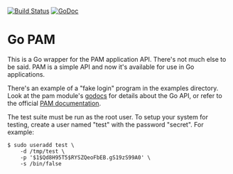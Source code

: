 [![Build Status](https://travis-ci.org/msteinert/pam.svg?branch=master)](https://travis-ci.org/msteinert/pam)
[![GoDoc](https://godoc.org/github.com/msteinert/pam?status.svg)](http://godoc.org/github.com/msteinert/pam)

# Go PAM

This is a Go wrapper for the PAM application API. There's not much
else to be said. PAM is a simple API and now it's available for use in Go
applications.

There's an example of a "fake login" program in the examples directory.
Look at the pam module's [godocs][1] for details about the Go API, or refer
to the official [PAM documentation][2].

The test suite must be run as the root user. To setup your system for testing,
create a user named "test" with the password "secret". For example:

```
$ sudo useradd test \
    -d /tmp/test \
    -p '$1$Qd8H95T5$RYSZQeoFbEB.gS19zS99A0' \
    -s /bin/false
```

[1]: http://godoc.org/github.com/msteinert/pam
[2]: http://www.kernel.org/pub/linux/libs/pam/Linux-PAM-html/adg-interface-by-app-expected.html
